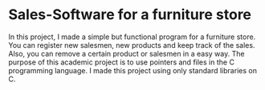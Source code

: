 # Sales-Software for a furniture store
In this project, I made a simple but functional program for a furniture store. You can register new salesmen, new products and keep track
of the sales. Also, you can remove a certain product or salesmen in a easy way. The purpose of this academic project is to use pointers and
files in the C programming language. I made this project using only standard libraries on C.
